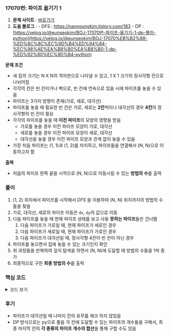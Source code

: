 ### 17070번: 파이프 옮기기 1

1. **문제 사이트** : [바로가기](https://www.acmicpc.net/problem/17070)
2. **도움 블로그** : 
		- DFS : https://nanyoungkim.tistory.com/183
		- DP : [https://velog.io/@eunseokim/BOJ-17070번-파이프-옮기기-1-dp-풀이-python](https://velog.io/@eunseokim/BOJ-17070%EB%B2%88-%ED%8C%8C%EC%9D%B4%ED%94%84-%EC%98%AE%EA%B8%B0%EA%B8%B0-1-dp-%ED%92%80%EC%9D%B4-python)

**문제 조건**
- 새 집의 크기는 N X N의 격자판으로 나타낼 수 있고, 1 X 1 크기의 정사각형 칸으로 나뉘어짐
- 각각의 칸은 빈 칸이거나 벽으로, 빈 칸에 연속으로 있을 시에 파이프를 놓을 수 있음
- 파이프는 3가지 방향이 존재(가로, 세로, 대각선)
- 파이프를 놓을 때 필요한 빈 칸은 가로, 세로는 **2칸**씩이나 대각선의 경우 **4칸**의 정사각형의 빈 칸이 필요
- 각각의 파이프를 놓을 때 **이전 파이프**의 모양의 영향을 받음
    - 가로를 놓을 경우 이전 파이프 모양이 가로, 대각선
    - 세로를 놓을 경우 이전 파이프 모양이 세로, 대각선
    - 대각선을 놓을 경우 이전 파이프 모양과 관계 없이 놓을 수 있음
- 가장 처음 파이프는 (1, 1)과 (1, 2)를 차지하고, 파이프들을 연결해서 (N, N)으로 이동하고자 함

**출력**  
- 처음의 파이프 한쪽 끝을 시작으로 (N, N)으로 이동시킬 수 있는 **방법의 수**를 출력

### 풀이
1. (1, 2) 위치에서 파이프를 시작해서 _DFS_ 을 이용하여 (N, N) 위치까지의 방법의 수들을 찾음
2. 가로, 대각선, 세로의 파이프 이동은 `dx`, `dy`의 값으로 이동
3. 다음 파이프를 놓을 때 현재 파이프 상태를 보고 사용 **못하는 파이프**들은 건너뜀
    1. 다음 파이프가 가로일 때, 현재 파이프가 세로인 경우
    2. 다음 파이프가 세로일 때, 현재 파이프가 가로인 경우
    3. 다음 파이프가 대각선일 때, 정사각형 4칸이 빈 칸이 아닌 경우
4. 파이프를 놓으면서 집에 놓을 수 있는 크기인지 확인
5. 위 과정들을 반복하여 깊이 탐색을 하면서 (N, N)에 도달할 때 방법의 수들을 1씩 증가
6. 최종적으로 구한 **최종 방법의 수**를 출력


### 핵심 코드

<details>
<summary>코드 보기</summary>

```cpp
void dfs(int x, int y, int pipe) {
    if(x == n - 1 && y == n - 1) {
        ans++;
        return;
    }
    
    for(int i = 0; i < 3; i++) {
        if(pipe == 0 && i == 2) continue;
        else if(pipe == 2 && i == 0) continue;
        else if(i == 1 && (home[x + 1][y] || home[x][y + 1])) continue;
        
        int nx = x + dx[i];
        int ny = y + dy[i];
        
        if(nx >= 0 && nx < n && ny >= 0 && ny < n && !home[nx][ny]) {
            dfs(nx, ny, i);
        }
    }
}
```
- `dfs()`에 현재 행과 열과 파이프 상태를 나타내는 `x`, `y`, `pipe`
- 현재 `x`, `y` 값이 파이프의 끝에 도착했을 경우 방법의 개수인 `ans`를 1씩 증가
- 다음 파이프로 갈 수 있는 것은 3가지로 0은 가로, 1은 대각선, 2는 세로를 나타냄
- 각각 다음 파이프가 가로, 세로일 때 현재 파이프 상태가 세로, 가로일 경우 이을 수 없으므로 건너뜀
- 다음 파이프가 대각선일 때 현재 칸 기준으로 `home[x + 1][y]`, `home[x][y + 1]`값도 빈칸인지 확인
- 다음 파이프의 끝 부분이 집 안인지 확인하며 벽이 아닌지도 확인하여 위 과정들을 **깊이 탐색** 진행
- 위 과정들을 탐색하면은 최종적으로 `ans` 값에는 총 이동시킬 수 있는 방법의 수의 개수가 저장
</details>

### 후기
- 파이프가 대각선일 때 나머지 칸의 유무를 체크 하지 않았음
- _DP_ 방식으로는 py으로 풀음 각 칸에 도달할 수 있는 파이프의 개수들을 구해서, 최종 마지막 칸의 **각 종류의 파이프 개수의 합산**을 통해 구할 수도 있음